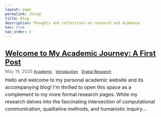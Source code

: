 ```yaml
---
layout: page
permalink: /blog/
title: Blog
description: Thoughts and reflections on research and academia
nav: true
nav_order: 4
---
```


<style>
/* 页面标题样式 */
.post > .post-header > .post-title {
  color: var(--global-theme-color);
  margin-bottom: 1rem;
  font-size: 2.2rem !important;
  font-weight: 600;
}

/* 文章标题样式 */
.post-list .post-title {
  font-size: 1.5rem !important;
  margin-bottom: 0.5rem;
}

.post-meta {
  font-size: 0.9rem;
  color: #666;
  margin-bottom: 0.5rem;
}

.post-excerpt {
  font-size: 1rem;
  line-height: 1.5;
}

.post-tags a {
  font-size: 0.8rem;
  margin-right: 0.5rem;
}
</style>

<div class="blog-container">
  <div class="post-list">
    <article class="post-item">
      <h2 class="post-title">
        <a href="{{ site.baseurl }}/blog/2025-05-19-welcome-to-my-academic-journey/">Welcome to My Academic Journey: A First Post</a>
      </h2>
      <div class="post-meta">
        <time datetime="2025-05-19">May 19, 2025</time>
        <span class="post-tags">
          <a href="{{ site.baseurl }}/blog/tag/academic">Academic</a>
          <a href="{{ site.baseurl }}/blog/tag/introduction">Introduction</a>
          <a href="{{ site.baseurl }}/blog/tag/digital-research">Digital Research</a>
        </span>
      </div>
      <div class="post-excerpt">
        Hello and welcome to my personal academic website and its accompanying blog! I'm thrilled to open this space as a complement to my more formal research pages. While my research delves into the fascinating intersection of computational communication, qualitative methods, and humanistic inquiry...
      </div>
    </article>
  </div>
</div>
